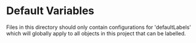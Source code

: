 # Default Variables

Files in this directory should only contain configurations for 'defaultLabels' which will globally apply to all objects in this project that can be labelled.
